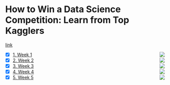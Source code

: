 # How to Win a Data Science Competition: Learn from Top Kagglers

[link](https://www.bilibili.com/video/BV1JJ411E7qU?p=1&vd_source=3a783e4a7134ff125389e6a62a843a89)

- [X] [1. Week 1](https://github.com/yixiaowang2001/Kaggle_Notes/edit/main/week1) <img align="right" src="https://progress-bar.dev/0">
- [X] [2. Week 2](https://github.com/yixiaowang2001/Kaggle_Notes/edit/main/week2) <img align="right" src="https://progress-bar.dev/0">
- [X] [3. Week 3](https://github.com/yixiaowang2001/Kaggle_Notes/edit/main/week3) <img align="right" src="https://progress-bar.dev/0">
- [X] [4. Week 4](https://github.com/yixiaowang2001/Deep-Learning_Notes/tree/main/Course4) <img align="right" src="https://progress-bar.dev/0">
- [X] [5. Week 5](https://github.com/yixiaowang2001/Deep-Learning_Notes/tree/main/Course4) <img align="right" src="https://progress-bar.dev/0">
